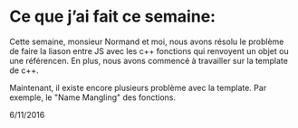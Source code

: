# Ce que j’ai fait ce semaine:
Cette semaine, monsieur Normand et moi, nous avons résolu le problème de faire la liason entre JS avec les c++ fonctions qui renvoyent un objet ou une référencen. En plus, nous avons commencé à travailler sur la template de c++.

Maintenant, il existe encore plusieurs problème avec la template. Par exemple, le "Name Mangling" des fonctions.  

6/11/2016
